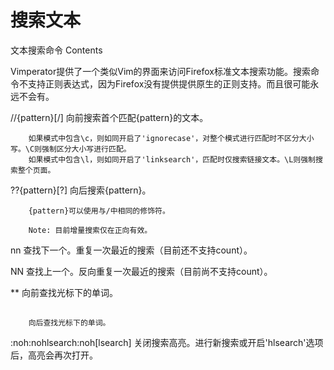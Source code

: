 # 搜索文本

文本搜索命令
Contents

Vimperator提供了一个类似Vim的界面来访问Firefox标准文本搜索功能。搜索命令不支持正则表达式，因为Firefox没有提供提供原生的正则支持。而且很可能永远不会有。

//{pattern}[/]<CR>
        向前搜索首个匹配{pattern}的文本。

        如果模式中包含\c，则如同开启了'ignorecase'，对整个模式进行匹配时不区分大小写。\C则强制区分大小写进行匹配。
        如果模式中包含\l，则如同开启了'linksearch'，匹配时仅搜索链接文本。\L则强制搜索整个页面。
    


??{pattern}[?]<CR>
        向后搜索{pattern}。

        {pattern}可以使用与/中相同的修饰符。

        Note: 目前增量搜索仅在正向有效。
    


nn
        查找下一个。重复一次最近的搜索（目前还不支持count）。
    


NN
        查找上一个。反向重复一次最近的搜索（目前尚不支持count）。
    


**
        向前查找光标下的单词。
    


##
        向后查找光标下的单词。
    


:noh:nohlsearch:noh[lsearch]
        关闭搜索高亮。进行新搜索或开启'hlsearch'选项后，高亮会再次打开。
